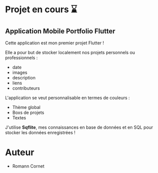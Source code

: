 # Projet en cours ⌛

## Application Mobile Portfolio Flutter

Cette application est mon premier projet Flutter !

Elle a pour but de stocker localement nos projets personnels ou professionnels :
 - date
 - images
 - description 
 - liens 
 - contributeurs 

L'application se veut personnalisable en termes de couleurs :
 - Thème global
 - Boxs de projets 
 - Textes

J'utilise **Sqflite**, mes connaissances en base de données et en SQL pour stocker les données enregistrées !

# Auteur
 - Romann Cornet
